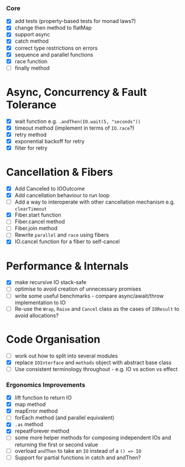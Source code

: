 ### Core

- [x] add tests (property-based tests for monad laws?)
- [x] change then method to flatMap
- [x] support async
- [x] catch method
- [x] correct type restrictions on errors
- [x] sequence and parallel functions
- [x] race function
- [ ] finally method

# Async, Concurrency & Fault Tolerance

- [x] wait function e.g. `.andThen(IO.wait(5, "seconds"))`
- [x] timeout method (implement in terms of `IO.race`?)
- [x] retry method
- [x] exponential backoff for retry
- [x] filter for retry

# Cancellation & Fibers

- [x] Add Canceled to IOOutcome
- [x] Add cancellation behaviour to run loop
- [ ] Add a way to interoperate with other cancellation mechanism e.g. `clearTimeout`
- [x] Fiber.start function
- [ ] Fiber.cancel method
- [ ] Fiber.join method
- [ ] Rewrite `parallel` and `race` using fibers
- [x] IO.cancel function for a fiber to self-cancel

# Performance & Internals

- [x] make recursive IO stack-safe
- [ ] optimise to avoid creation of unnecessary promises
- [ ] write some useful benchmarks - compare async/await/throw implementation to IO
- [ ] Re-use the `Wrap`, `Raise` and `Cancel` class as the cases of `IOResult` to avoid allocations?

# Code Organisation

- [ ] work out how to split into several modules
- [x] replace `IOInterface` and `methods` object with abstract base class
- [ ] Use consistent terminology throughout - e.g. IO vs action vs effect

### Ergonomics Improvements

- [x] lift function to return IO
- [x] map method
- [x] mapError method
- [ ] forEach method (and parallel equivalent)
- [x] `.as` method
- [x] repeatForever method
- [ ] some more helper methods for composing independent IOs and returning the first or second value
- [ ] overload `andThen` to take an `IO` instead of a `() => IO`
- [ ] Support for partial functions in catch and andThen?
